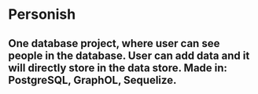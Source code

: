 # Personish

## One database project, where user can see people in the database. User can add data and it will directly store in the data store. Made in: PostgreSQL, GraphOL, Sequelize.  
